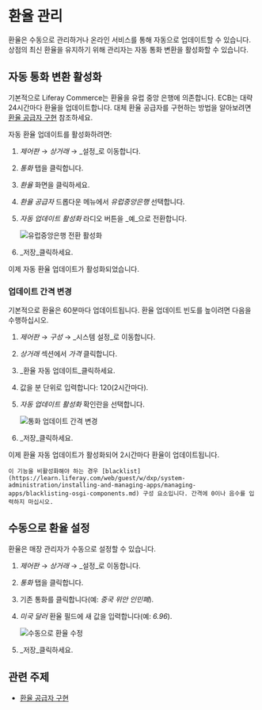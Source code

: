 # 환율 관리

환율은 수동으로 관리하거나 온라인 서비스를 통해 자동으로 업데이트할 수 있습니다. 상점의 최신 환율을 유지하기 위해 관리자는 자동 통화 변환을 활성화할 수 있습니다.

## 자동 통화 변환 활성화

기본적으로 Liferay Commerce는 환율을 유럽 중앙 은행에 의존합니다. ECB는 대략 24시간마다 환율을 업데이트합니다. 대체 환율 공급자를 구현하는 방법을 알아보려면 [환율 공급자 구현](../../developer-guide/sales/implementing-an-exchange-rate-provider.md) 참조하세요.

자동 환율 업데이트를 활성화하려면:

1. _제어판_ → _상거래_ → _설정_로 이동합니다.
1. _통화_ 탭을 클릭합니다.
1. _환율_ 화면을 클릭하세요.
1. _환율 공급자_ 드롭다운 메뉴에서 _유럽중앙은행_ 선택합니다.
1. _자동 업데이트 활성화_ 라디오 버튼을 _예_으로 전환합니다.

    ![유럽중앙은행 전환 활성화](./managing-exchange-rates/images/01.png)

1. _저장_클릭하세요.

이제 자동 환율 업데이트가 활성화되었습니다.

### 업데이트 간격 변경

기본적으로 환율은 60분마다 업데이트됩니다. 환율 업데이트 빈도를 높이려면 다음을 수행하십시오.

1. _제어판_ → _구성_ → _시스템 설정_로 이동합니다.
1. _상거래_ 섹션에서 _가격_ 클릭합니다.
1. _환율 자동 업데이트_클릭하세요.
1. 값을 분 단위로 입력합니다: 120(2시간마다).
1. _자동 업데이트 활성화_ 확인란을 선택합니다.

    ![통화 업데이트 간격 변경](./managing-exchange-rates/images/02.png)

1. _저장_클릭하세요.

이제 환율 자동 업데이트가 활성화되어 2시간마다 환율이 업데이트됩니다.

```{warning}
이 기능을 비활성화해야 하는 경우 [blacklist](https://learn.liferay.com/web/guest/w/dxp/system-administration/installing-and-managing-apps/managing-apps/blacklisting-osgi-components.md) 구성 요소입니다. 간격에 0이나 음수를 입력하지 마십시오.
```

## 수동으로 환율 설정

환율은 매장 관리자가 수동으로 설정할 수 있습니다.

1. _제어판_ → _상거래_ → _설정_로 이동합니다.
1. _통화_ 탭을 클릭합니다.
1. 기존 통화를 클릭합니다(예: _중국 위안 인민폐_).
1. _미국 달러_ 환율 필드에 새 값을 입력합니다(예: _6.96_).

    ![수동으로 환율 수정](./managing-exchange-rates/images/03.png)

1. _저장_클릭하세요.

## 관련 주제

* [환율 공급자 구현](../../developer-guide/sales/implementing-an-exchange-rate-provider.md)

